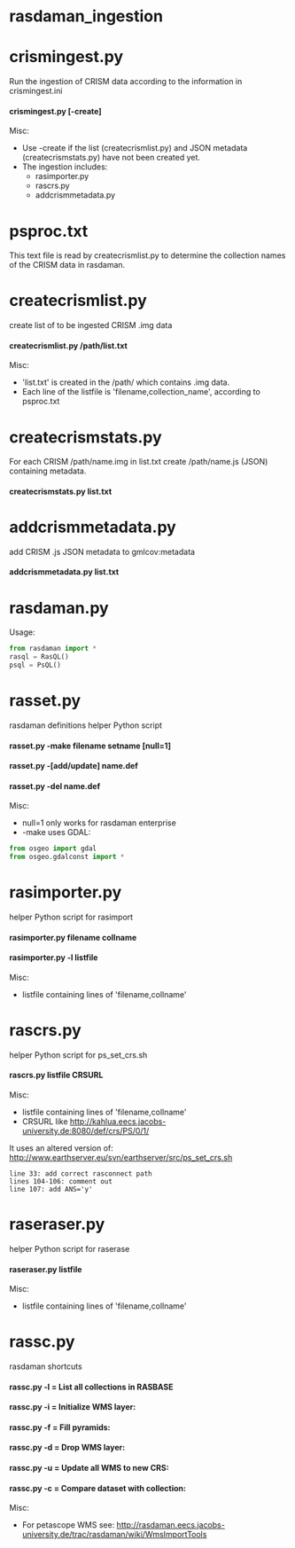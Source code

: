 rasdaman_ingestion
==================

# crismingest.py
Run the ingestion of CRISM data according to the information in crismingest.ini

#### crismingest.py [-create]

Misc:
* Use -create if the list (createcrismlist.py) and JSON metadata (createcrismstats.py) have not been created yet.
* The ingestion includes:
  * rasimporter.py
  * rascrs.py
  * addcrismmetadata.py

# psproc.txt
This text file is read by createcrismlist.py to determine the collection names of the CRISM data in rasdaman.

# createcrismlist.py
create list of to be ingested CRISM .img data

#### createcrismlist.py /path/list.txt

Misc:
* 'list.txt' is created in the /path/ which contains .img data.
* Each line of the listfile is 'filename,collection_name', according to psproc.txt

# createcrismstats.py

For each CRISM /path/name.img in list.txt create /path/name.js (JSON) containing metadata.

#### createcrismstats.py list.txt

# addcrismmetadata.py
add CRISM .js JSON metadata to gmlcov:metadata

#### addcrismmetadata.py list.txt

# rasdaman.py
Usage:
```python
from rasdaman import *
rasql = RasQL()
psql = PsQL()
```

# rasset.py
rasdaman definitions helper Python script

#### rasset.py -make filename setname [null=1]
#### rasset.py -[add/update] name.def
#### rasset.py -del name.def

Misc:
* null=1 only works for rasdaman enterprise
* -make uses GDAL:

```python
from osgeo import gdal
from osgeo.gdalconst import *
```

# rasimporter.py
helper Python script for rasimport

#### rasimporter.py filename collname
#### rasimporter.py -l listfile
  
Misc:
* listfile containing lines of 'filename,collname'
  
# rascrs.py
helper Python script for ps_set_crs.sh

#### rascrs.py listfile CRSURL

Misc:
* listfile containing lines of 'filename,collname'
* CRSURL like http://kahlua.eecs.jacobs-university.de:8080/def/crs/PS/0/1/
  
It uses an altered version of: http://www.earthserver.eu/svn/earthserver/src/ps_set_crs.sh
```
line 33: add correct rasconnect path
lines 104-106: comment out
line 107: add ANS='y'
```

# raseraser.py
helper Python script for raserase

#### raseraser.py listfile

Misc:
* listfile containing lines of 'filename,collname'
 
# rassc.py
rasdaman shortcuts

#### rassc.py -l = List all collections in RASBASE
#### rassc.py -i = Initialize WMS layer: <collName> <layerName>
#### rassc.py -f = Fill pyramids: <collName>
#### rassc.py -d = Drop WMS layer: <layerName>
#### rassc.py -u = Update all WMS to new CRS: <Crs>
#### rassc.py -c = Compare dataset with collection: <dataset> <collection>

Misc:
* For petascope WMS see: http://rasdaman.eecs.jacobs-university.de/trac/rasdaman/wiki/WmsImportTools
